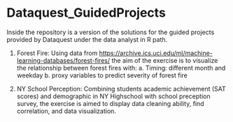 # Dataquest_GuidedProjects

Inside the repository is a version of the solutions for the guided projects provided by Dataquest under the data analyst in R path.  

1. Forest Fire: Using data from https://archive.ics.uci.edu/ml/machine-learning-databases/forest-fires/ the aim of the exercise is to visualize the relationship between 
forest fires with:
a. Timing: different month and weekday 
b. proxy variables to predict severity of forest fire

2. NY School Perception: Combining students academic achievement (SAT scores) and demographic in NY Highschool with school preception survey, the exercise is aimed to display 
data cleaning ability, find correlation, and data visualization.
